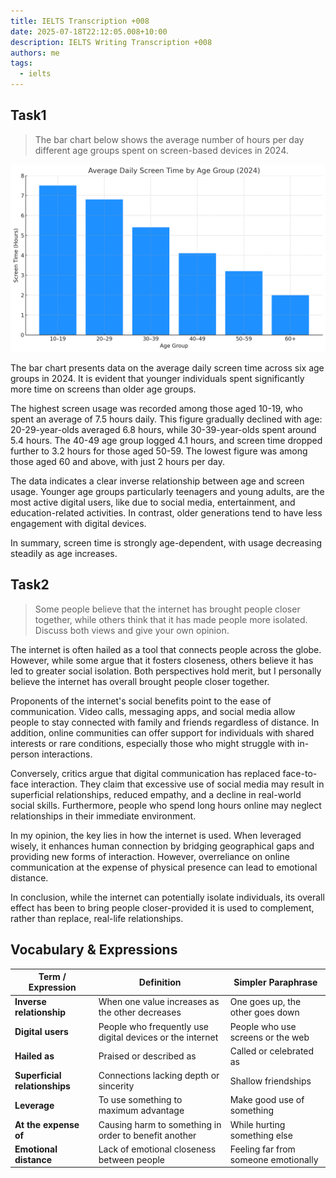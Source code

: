 ```yaml
---
title: IELTS Transcription +008
date: 2025-07-18T22:12:05.008+10:00
description: IELTS Writing Transcription +008
authors: me
tags:
  - ielts
---
```


## Task1

> The bar chart below shows the average number of hours per day different age groups spent on screen-based devices in 2024.

![task1](./assets/ielts-transcription-008.png)

The bar chart presents data on the average daily screen time across six age groups in 2024. It is evident that younger individuals spent significantly more time on screens than older age groups.

The highest screen usage was recorded among those aged 10-19, who spent an average of 7.5 hours daily. This figure gradually declined with age: 20-29-year-olds averaged 6.8 hours, while 30-39-year-olds spent around 5.4 hours. The 40-49 age group logged 4.1 hours, and screen time dropped further to 3.2 hours for those aged 50-59. The lowest figure was among those aged 60 and above, with just 2 hours per day.

The data indicates a clear inverse relationship between age and screen usage. Younger age groups particularly teenagers and young adults, are the most active digital users, like due to social media, entertainment, and education-related activities. In contrast, older generations tend to have less engagement with digital devices.

In summary, screen time is strongly age-dependent, with usage decreasing steadily as age increases.

## Task2

> Some people believe that the internet has brought people closer together, while others think that it has made people more isolated.
> Discuss both views and give your own opinion.

The internet is often hailed as a tool that connects people across the globe. However, while some argue that it fosters closeness, others believe it has led to greater social isolation. Both perspectives hold merit, but I personally believe the internet has overall brought people closer together.

Proponents of the internet's social benefits point to the ease of communication. Video calls, messaging apps, and social media allow people to stay connected with family and friends regardless of distance. In addition, online communities can offer support for individuals with shared interests or rare conditions, especially those who might struggle with in-person interactions.

Conversely, critics argue that digital communication has replaced face-to-face interaction. They claim that excessive use of social media may result in superficial relationships, reduced empathy, and a decline in real-world social skills. Furthermore, people who spend long hours online may neglect relationships in their immediate environment.

In my opinion, the key lies in how the internet is used. When leveraged wisely, it enhances human connection by bridging geographical gaps and providing new forms of interaction. However, overreliance on online communication at the expense of physical presence can lead to emotional distance.

In conclusion, while the internet can potentially isolate individuals, its overall effect has been to bring people closer-provided it is used to complement, rather than replace, real-life relationships.

## Vocabulary & Expressions

| Term / Expression | Definition | Simpler Paraphrase |
| --- | --- | --- |
| **Inverse relationship** | When one value increases as the other decreases | One goes up, the other goes down |
| **Digital users** | People who frequently use digital devices or the internet | People who use screens or the web |
| **Hailed as** | Praised or described as | Called or celebrated as |
| **Superficial relationships** | Connections lacking depth or sincerity | Shallow friendships |
| **Leverage** | To use something to maximum advantage | Make good use of something |
| **At the expense of** | Causing harm to something in order to benefit another | While hurting something else |
| **Emotional distance** | Lack of emotional closeness between people | Feeling far from someone emotionally |
